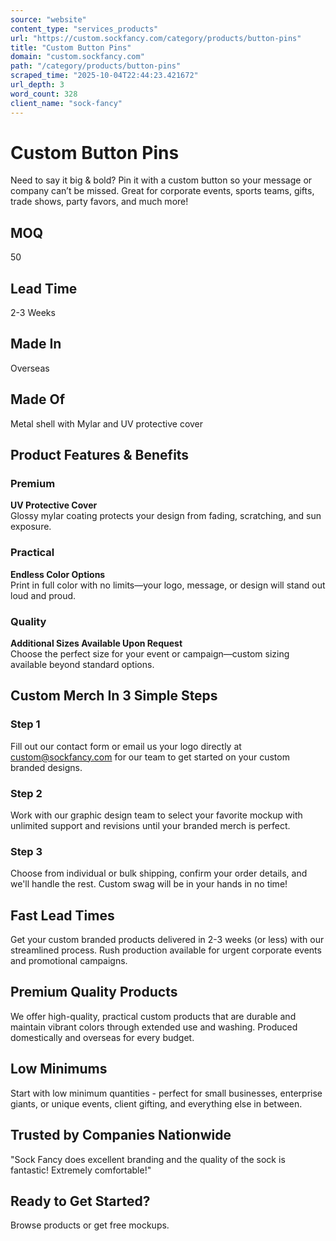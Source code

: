 ```yaml
---
source: "website"
content_type: "services_products"
url: "https://custom.sockfancy.com/category/products/button-pins"
title: "Custom Button Pins"
domain: "custom.sockfancy.com"
path: "/category/products/button-pins"
scraped_time: "2025-10-04T22:44:23.421672"
url_depth: 3
word_count: 328
client_name: "sock-fancy"
---
```


# Custom Button Pins

Need to say it big & bold? Pin it with a custom button so your message or company can’t be missed. Great for corporate events, sports teams, gifts, trade shows, party favors, and much more!

## MOQ

50

## Lead Time

2-3 Weeks

## Made In

Overseas

## Made Of

Metal shell with Mylar and UV protective cover

## Product Features & Benefits

### Premium

**UV Protective Cover**  
Glossy mylar coating protects your design from fading, scratching, and sun exposure.

### Practical

**Endless Color Options**  
Print in full color with no limits—your logo, message, or design will stand out loud and proud.

### Quality

**Additional Sizes Available Upon Request**  
Choose the perfect size for your event or campaign—custom sizing available beyond standard options.

## Custom Merch In 3 Simple Steps

### Step 1

Fill out our contact form or email us your logo directly at custom@sockfancy.com for our team to get started on your custom branded designs.

### Step 2

Work with our graphic design team to select your favorite mockup with unlimited support and revisions until your branded merch is perfect.

### Step 3

Choose from individual or bulk shipping, confirm your order details, and we'll handle the rest. Custom swag will be in your hands in no time!

## Fast Lead Times

Get your custom branded products delivered in 2-3 weeks (or less) with our streamlined process. Rush production available for urgent corporate events and promotional campaigns.

## Premium Quality Products

We offer high-quality, practical custom products that are durable and maintain vibrant colors through extended use and washing. Produced domestically and overseas for every budget.

## Low Minimums

Start with low minimum quantities - perfect for small businesses, enterprise giants, or unique events, client gifting, and everything else in between.

## Trusted by Companies Nationwide

"Sock Fancy does excellent branding and the quality of the sock is fantastic! Extremely comfortable!"

## Ready to Get Started?

Browse products or get free mockups.